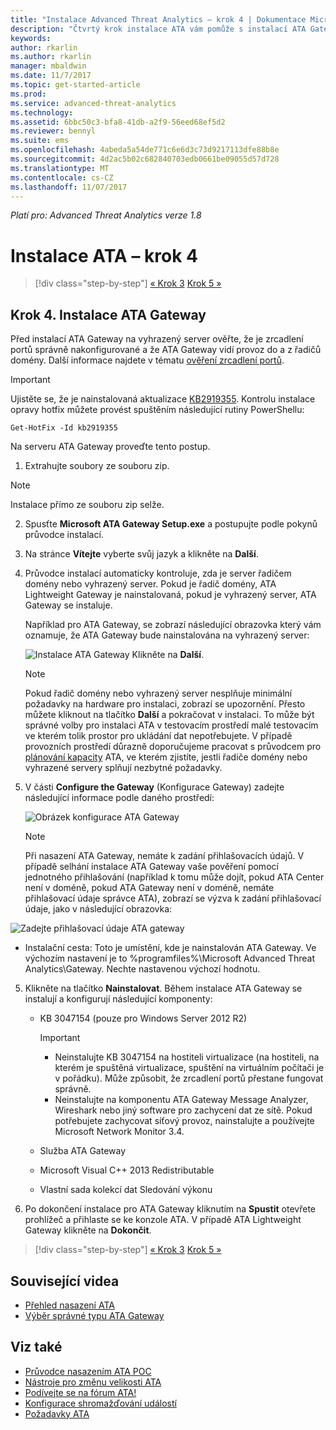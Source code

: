 ```yaml
---
title: "Instalace Advanced Threat Analytics – krok 4 | Dokumentace Microsoftu"
description: "Čtvrtý krok instalace ATA vám pomůže s instalací ATA Gateway."
keywords: 
author: rkarlin
ms.author: rkarlin
manager: mbaldwin
ms.date: 11/7/2017
ms.topic: get-started-article
ms.prod: 
ms.service: advanced-threat-analytics
ms.technology: 
ms.assetid: 6bbc50c3-bfa8-41db-a2f9-56eed68ef5d2
ms.reviewer: bennyl
ms.suite: ems
ms.openlocfilehash: 4abeda5a54de771c6e6d3c73d9217113dfe88b8e
ms.sourcegitcommit: 4d2ac5b02c682840703edb0661be09055d57d728
ms.translationtype: MT
ms.contentlocale: cs-CZ
ms.lasthandoff: 11/07/2017
---
```

*Platí pro: Advanced Threat Analytics verze 1.8*



# <a name="install-ata---step-4"></a>Instalace ATA – krok 4

>[!div class="step-by-step"]
[« Krok 3](install-ata-step3.md)
[Krok 5 »](install-ata-step5.md)

## <a name="step-4-install-the-ata-gateway"></a>Krok 4. Instalace ATA Gateway

Před instalací ATA Gateway na vyhrazený server ověřte, že je zrcadlení portů správně nakonfigurované a že ATA Gateway vidí provoz do a z řadičů domény. Další informace najdete v tématu [ověření zrcadlení portů](validate-port-mirroring.md).


> [!IMPORTANT]
> Ujistěte se, že je nainstalovaná aktualizace [KB2919355](http://support.microsoft.com/kb/2919355/).  Kontrolu instalace opravy hotfix můžete provést spuštěním následující rutiny PowerShellu:
>
> `Get-HotFix -Id kb2919355`

Na serveru ATA Gateway proveďte tento postup.

1.  Extrahujte soubory ze souboru zip. 
> [!NOTE] 
> Instalace přímo ze souboru zip selže.

2.  Spusťte **Microsoft ATA Gateway Setup.exe** a postupujte podle pokynů průvodce instalací.

3.  Na stránce **Vítejte** vyberte svůj jazyk a klikněte na **Další**.

4.  Průvodce instalací automaticky kontroluje, zda je server řadičem domény nebo vyhrazený server. Pokud je řadič domény, ATA Lightweight Gateway je nainstalovaná, pokud je vyhrazený server, ATA Gateway se instaluje. 
    
    Například pro ATA Gateway, se zobrazí následující obrazovka který vám oznamuje, že ATA Gateway bude nainstalována na vyhrazený server:
    
    ![Instalace ATA Gateway](media/ata-gw-install.png) Klikněte na **Další**.

    > [!NOTE] 
    > Pokud řadič domény nebo vyhrazený server nesplňuje minimální požadavky na hardware pro instalaci, zobrazí se upozornění. Přesto můžete kliknout na tlačítko **Další** a pokračovat v instalaci. To může být správné volby pro instalaci ATA v testovacím prostředí malé testovacím ve kterém tolik prostor pro ukládání dat nepotřebujete. V případě provozních prostředí důrazně doporučujeme pracovat s průvodcem pro [plánování kapacity](ata-capacity-planning.md) ATA, ve kterém zjistíte, jestli řadiče domény nebo vyhrazené servery splňují nezbytné požadavky.

4.  V části **Configure the Gateway** (Konfigurace Gateway) zadejte následující informace podle daného prostředí:

    ![Obrázek konfigurace ATA Gateway](media/ata-gw-configure.png)

    > [!NOTE]
    > Při nasazení ATA Gateway, nemáte k zadání přihlašovacích údajů. V případě selhání instalace ATA Gateway vaše pověření pomocí jednotného přihlašování (například k tomu může dojít, pokud ATA Center není v doméně, pokud ATA Gateway není v doméně, nemáte přihlašovací údaje správce ATA), zobrazí se výzva k zadání přihlašovací údaje, jako v následující obrazovka: 

  ![Zadejte přihlašovací údaje ATA gateway](media/ata-install-credentials.png)

   - Instalační cesta: Toto je umístění, kde je nainstalován ATA Gateway. Ve výchozím nastavení je to %programfiles%\Microsoft Advanced Threat Analytics\Gateway. Nechte nastavenou výchozí hodnotu.
    
5. Klikněte na tlačítko **Nainstalovat**. Během instalace ATA Gateway se instalují a konfigurují následující komponenty:

    -   KB 3047154 (pouze pro Windows Server 2012 R2)

        > [!IMPORTANT]
        > -   Neinstalujte KB 3047154 na hostiteli virtualizace (na hostiteli, na kterém je spuštěná virtualizace, spuštění na virtuálním počítači je v pořádku). Může způsobit, že zrcadlení portů přestane fungovat správně. 
        > -   Neinstalujte na komponentu ATA Gateway Message Analyzer, Wireshark nebo jiný software pro zachycení dat ze sítě. Pokud potřebujete zachycovat síťový provoz, nainstalujte a používejte Microsoft Network Monitor 3.4.

    -   Služba ATA Gateway
    -   Microsoft Visual C++ 2013 Redistributable
    -   Vlastní sada kolekcí dat Sledování výkonu

5.  Po dokončení instalace pro ATA Gateway kliknutím na **Spustit** otevřete prohlížeč a přihlaste se ke konzole ATA. V případě ATA Lightweight Gateway klikněte na **Dokončit**.


>[!div class="step-by-step"]
[« Krok 3](install-ata-step3.md)
[Krok 5 »](install-ata-step5.md)


## <a name="related-videos"></a>Související videa
- [Přehled nasazení ATA](https://channel9.msdn.com/Shows/Microsoft-Security/Overview-of-ATA-Deployment-in-10-Minutes)
- [Výběr správné typu ATA Gateway](https://channel9.msdn.com/Shows/Microsoft-Security/ATA-Deployment-Choose-the-Right-Gateway-Type)

## <a name="see-also"></a>Viz také
- [Průvodce nasazením ATA POC](http://aka.ms/atapoc)
- [Nástroje pro změnu velikosti ATA](http://aka.ms/atasizingtool)
- [Podívejte se na fórum ATA!](https://social.technet.microsoft.com/Forums/security/home?forum=mata)
- [Konfigurace shromažďování událostí](configure-event-collection.md)
- [Požadavky ATA](ata-prerequisites.md)

